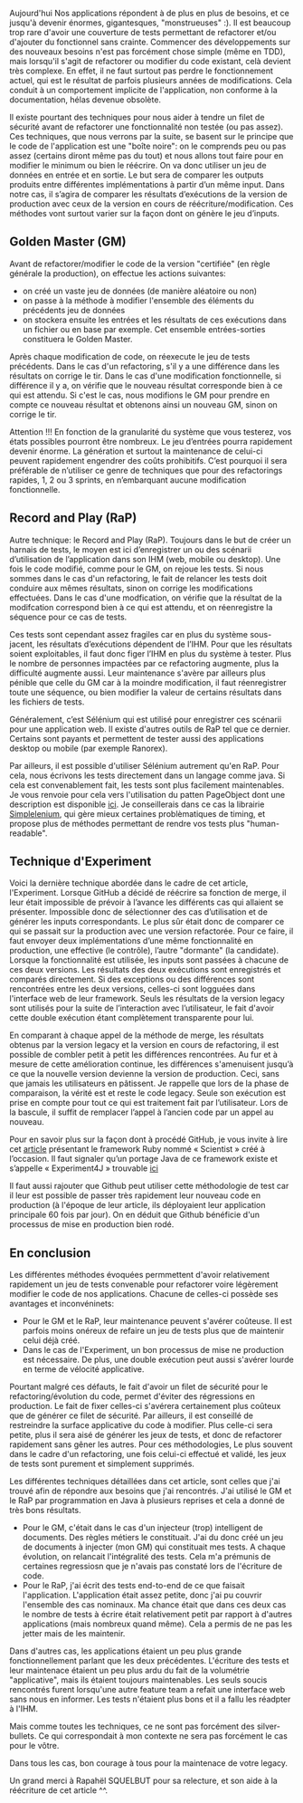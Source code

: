 Aujourd'hui Nos applications répondent à de plus en plus de besoins, et ce jusqu'à devenir énormes, gigantesques, "monstrueuses" :).
Il est beaucoup trop rare d'avoir une couverture de tests permettant de refactorer et/ou d'ajouter du fonctionnel sans crainte.
Commencer des développements sur des nouveaux besoins n'est pas forcément chose simple (même en TDD), mais lorsqu'il s'agit
de refactorer ou modifier du code existant, celà devient très complexe.
En effet, il ne faut surtout pas perdre le fonctionnement actuel, qui est le résultat de parfois plusieurs années de modifications.
Cela conduit à un comportement implicite de l'application, non conforme à la documentation, hélas devenue obsolète.

Il existe pourtant des techniques pour nous aider à tendre un filet de sécurité avant de refactorer une fonctionnalité non testée (ou pas assez).
Ces techniques, que nous verrons par la suite, se basent sur le principe que le code de l'application est une "boîte noire":
on le comprends peu ou pas assez (certains diront même pas du tout) et nous allons tout faire pour en modifier le minimum ou bien le réécrire.
On va donc utiliser un jeu de données en entrée et en sortie. Le but sera de comparer les outputs produits entre différentes
implémentations à partir d’un même input.
Dans notre cas, il s’agira de comparer les résultats d’exécutions de la version de production avec ceux de la version en
cours de réécriture/modification.
Ces méthodes vont surtout varier sur la façon dont on génère le jeu d’inputs.


Golden Master (GM)
-------------
Avant de refactorer/modifier le code de la version "certifiée" (en règle générale la production), on effectue les actions suivantes:
* on créé un vaste jeu de données (de manière aléatoire ou non)
* on passe à la méthode à modifier l'ensemble des éléments du précédents jeu de données
* on stockera ensuite les entrées et les résultats de ces exécutions dans un fichier ou en base par exemple. Cet ensemble
entrées-sorties constituera le Golden Master.

Après chaque modification de code, on réexecute le jeu de tests précédents. Dans le cas d'un refactoring, s'il y a une différence
dans les résultats on corrige le tir. Dans le cas d'une modification fonctionnelle, si différence il y a, on vérifie que
le nouveau résultat corresponde bien à ce qui est attendu. Si c'est le cas, nous modifions le GM pour prendre en compte
ce nouveau résultat et obtenons ainsi un nouveau GM, sinon on corrige le tir.

Attention !!! En fonction de la granularité du système que vous testerez, vos états possibles pourront être nombreux. Le jeu
d’entrées pourra rapidement devenir énorme. La génération et surtout la maintenance de celui-ci peuvent rapidement engendrer
des coûts prohibitifs. C’est pourquoi il sera préférable de n’utiliser ce genre de techniques que pour des refactorings rapides,
1, 2 ou 3 sprints, en n’embarquant aucune modification fonctionnelle.


Record and Play (RaP)
-------------
Autre technique: le Record and Play (RaP). Toujours dans le but de créer un harnais de tests, le moyen est ici d’enregistrer
un ou des scénarii d’utilisation de l’application dans son IHM (web, mobile ou desktop). Une fois le code modifié, comme
pour le GM, on rejoue les tests.
Si nous sommes dans le cas d'un refactoring, le fait de relancer les tests doit conduire aux mêmes résultats, sinon on corrige
les modifications effectuées. Dans le cas d'une modfication, on vérifie que la résultat de la modifcation correspond bien
à ce qui est attendu, et on réenregistre la séquence pour ce cas de tests.

Ces tests sont cependant assez fragiles car en plus du système sous-jacent, les résultats d’exécutions dépendent de l’IHM.
Pour que les résultats soient exploitables, il faut donc figer l’IHM en plus du système à tester. Plus le nombre de personnes
impactées par ce refactoring augmente, plus la difficulté augmente aussi.
Leur maintenance s'avère par ailleurs plus pénible que celle du GM car à la moindre modification, il faut réenregistrer
toute une séquence, ou bien modifier la valeur de certains résultats dans les fichiers de tests.

Généralement, c’est Sélénium qui est utilisé pour enregistrer ces scénarii pour une application web.
Il existe d'autres outils de RaP tel que ce dernier. Certains sont payants et permettent de tester aussi des applications
desktop ou mobile (par exemple Ranorex).

Par ailleurs, il est possible d'utiliser Sélénium autrement qu'en RaP. Pour cela, nous écrivons les tests directement dans
un langage comme java. Si cela est convenablement fait, les tests sont plus facilement maintenables.
Je vous renvoie pour cela vers l'utilisation du patten PageObject dont une description est disponible [ici](http://www.assertselenium.com/automation-design-practices/page-object-pattern/).
Je conseillerais dans ce cas la librairie [Simplelenium](https://github.com/dgageot/simplelenium), qui gère mieux certaines
problèmatiques de timing, et propose plus de méthodes permettant de rendre vos tests plus "human-readable".


Technique d'Experiment
-------------
Voici la dernière technique abordée dans le cadre de cet article, l'Experiment.
Lorsque GitHub a décidé de réécrire sa fonction de merge, il leur était impossible de prévoir à l’avance les différents
cas qui allaient se présenter. Impossible donc de sélectionner des cas d’utilisation et de générer les inputs correspondants.
Le plus sûr était donc de comparer ce qui se passait sur la production avec une version refactorée. Pour ce faire, il faut
envoyer deux implémentations d’une même fonctionnalité en production, une effective (le contrôle), l’autre "dormante" (la candidate).
Lorsque la fonctionnalité est utilisée, les inputs sont passées à chacune de ces deux versions. Les résultats des deux exécutions
sont enregistrés et comparés directement. Si des exceptions ou des différences sont rencontrées entre les deux versions,
celles-ci sont logguées dans l'interface web de leur framework. Seuls les résultats de la version legacy sont utilisés pour
la suite de l’interaction avec l’utilisateur, le fait d'avoir cette double exécution étant complètement transparente pour lui.

En comparant à chaque appel de la méthode de merge, les résultats obtenus par la version legacy et la version en cours de refactoring,
il est possible de combler petit à petit les différences rencontrées.
Au fur et à mesure de cette amélioration continue, les différences s'amenuisent jusqu’à ce que la nouvelle version devienne
la version de production. Ceci, sans que jamais les utilisateurs en pâtissent.
Je rappelle que lors de la phase de comparaison, la vérité est et reste le code legacy. Seule son exécution est prise en
compte pour tout ce qui est traitement fait par l’utilisateur.
Lors de la bascule, il suffit de remplacer l’appel à l’ancien code par un appel au nouveau.

Pour en savoir plus sur la façon dont à procédé GitHub, je vous invite à lire cet [article](http://githubengineering.com/move-fast/)
présentant le framework Ruby nommé « Scientist » créé à l’occasion. Il faut signaler qu’un portage Java de ce framework
existe et s’appelle « Experiment4J » trouvable [ici](https://github.com/dannwebster/experiment4j)

Il faut aussi rajouter que Github peut utiliser cette méthodologie de test car il leur est possible de passer très rapidement
leur nouveau code en production (à l'époque de leur article, ils déployaient leur application principale 60 fois par jour).
On en déduit que Github bénéficie d'un processus de mise en production bien rodé.

En conclusion
-------------

Les différentes méthodes évoquées permmettent d'avoir relativement rapidement un jeu de tests convenable pour refactorer
voire légèrement modifier le code de nos applications.
Chacune de celles-ci possède ses avantages et inconvéninets:
* Pour le GM et le RaP, leur maintenance peuvent s'avérer coûteuse. Il est parfois moins onéreux de refaire un jeu de tests
plus que de maintenir celui déjà créé.
* Dans le cas de l'Experiment, un bon processus de mise ne production est nécessaire. De plus, une double exécution peut
aussi s'avérer lourde en terme de vélocité applicative.

Pourtant malgré ces défauts, le fait d'avoir un filet de sécurité pour le refactoring/évolution du code, permet d'éviter
des régressions en production. Le fait de fixer celles-ci s'avérera certainement plus coûteux que de générer ce filet de sécurité.
Par ailleurs, il est conseillé de restreindre la surface applicative du code à modifier. Plus celle-ci sera petite, plus
il sera aisé de générer les jeux de tests, et donc de refactorer rapidement sans gêner les autres.
Pour ces méthodologies, Le plus souvent dans le cadre d'un refactoring, une fois celui-ci effectué et validé,
les jeux de tests sont purement et simplement supprimés.

Les différentes techniques détaillées dans cet article, sont celles que j'ai trouvé afin de répondre aux besoins que j'ai rencontrés.
J'ai utilisé le GM et le RaP par programmation en Java à plusieurs reprises et cela a donné de très bons résultats.
* Pour le GM, c'était dans le cas d'un injecteur (trop) intelligent de documents. Des règles métiers le constituait. J'ai du
donc créé un jeu de documents à injecter (mon GM) qui constituait mes tests. A chaque évolution, on relancait l'intégralité des tests.
Cela m'a prémunis de certaines regressiosn que je n'avais pas constaté lors de l'écriture de code.
* Pour le RaP, j'ai écrit des tests end-to-end de ce que faisait l'application. L'application était assez petite, donc j'ai
pu couvrir l'ensemble des cas nominaux.
Ma chance était que dans ces deux cas le nombre de tests à écrire était relativement petit par rapport à d'autres applications
(mais nombreux quand même). Cela a permis de ne pas les jetter mais de les maintenir.

Dans d'autres cas, les applications étaient un peu plus grande fonctionnellement parlant que les deux précédentes. L'écriture
des tests et leur maintenace étaient un peu plus ardu du fait de la volumétrie "applicative", mais ils étaient toujours maintenables.
Les seuls soucis rencontrés furent lorsqu'une autre feature team a refait une interface web sans nous en informer. Les tests
n'étaient plus bons et il a fallu les réadpter à l'IHM.

Mais comme toutes les techniques, ce ne sont pas forcément des silver-bullets. Ce qui correspondait à mon contexte ne
sera pas forcément le cas pour le vôtre.

Dans tous les cas, bon courage à tous pour la maintenace de votre legacy.


Un grand merci à Rapahël SQUELBUT pour sa relecture, et son aide à la réécriture de cet article ^^.